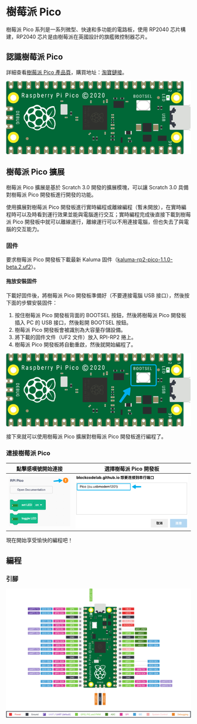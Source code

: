 # 樹莓派 Pico

樹莓派 Pico 系列是一系列微型、快速和多功能的電路板，使用 RP2040 芯片構建，RP2040 芯片是由樹莓派在英國設計的旗艦微控制器芯片。

## 認識樹莓派 Pico

詳細查看[樹莓派 Pico 產品頁](https://www.raspberrypi.com/products/raspberry-pi-pico/)，購買地址：[淘寶鏈接](https://item.taobao.com/item.htm?id=697019187951)。

![正面](./imgs/front.png)

## 樹莓派 Pico 擴展

樹莓派 Pico 擴展是基於 Scratch 3.0 開發的擴展模塊，可以讓 Scratch 3.0 具備對樹莓派 Pico 開發板進行開發的功能。

使用擴展對樹莓派 Pico 開發板進行實時編程或離線編程（暫未開放），在實時編程時可以及時看到運行效果並能與電腦進行交互；實時編程完成後直接下載到樹莓派 Pico 開發板中就可以離線運行，離線運行可以不用連接電腦，但也失去了與電腦的交互能力。

### 固件

要求樹莓派 Pico 開發板下載最新 Kaluma 固件（[kaluma-rp2-pico-1.1.0-beta.2.uf2](./firmware/kaluma-rp2-pico-1.1.0-beta.2.uf2)）。

#### 拖放安裝固件

下載好固件後，將樹莓派 Pico 開發板準備好（不要連接電腦 USB 接口），然後按下面的步驟安裝固件：

1. 按住樹莓派 Pico 開發板背面的 BOOTSEL 按鈕，然後將樹莓派 Pico 開發板插入 PC 的 USB 接口，然後鬆開 BOOTSEL 按鈕。
2. 樹莓派 Pico 開發板會被識別為大容量存儲設備。
3. 將下載的固件文件（UF2 文件）放入 RPI-RP2 捲上。
4. 樹莓派 Pico 開發板將自動重啟，然後就開始編程了。

![BOOTSET 按鈕](./imgs/bootset.png)

接下來就可以使用樹莓派 Pico 擴展對樹莓派 Pico 開發板進行編程了。

### 連接樹莓派 Pico

| 點擊感嘆號開始連接 | 選擇樹莓派 Pico 開發板 |
| :---: | :---: |
| ![連接](./imgs/connect.png) | ![選擇](./imgs/choose.png) |

現在開始享受愉快的編程吧！

## 編程

### 引腳

![引腳](./imgs/pinout.png)
